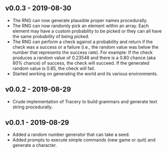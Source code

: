 ## v0.0.3 - 2019-08-30

- The RNG can now generate plausible proper names procedurally.
- The RNG can now randomly pick an element within an array. Each element may have a custom probability to be picked or they can all have the same probability of being picked.
- The RNG can perform a check against a probability and return if the check was a success or a failure (i.e., the random value was below the number that represents the success rate). For example: If the check produces a random value of 0.23548 and there is a 0.80 chance (aka 80% chance) of success, the check will succeed. If the generated random value is 0.85, the check will fail.
- Started working on generating the world and its various environments.

## v0.0.2 - 2019-08-29

- Crude implementation of Tracery to build grammars and generate text string procedurally.

## v0.0.1 - 2019-08-29

- Added a random number generator that can take a seed.
- Added prompts to execute simple commands (new game or quit) and generate a character.